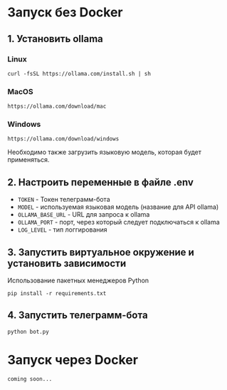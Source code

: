 # Запуск без Docker

## 1. Установить ollama

### Linux
``
curl -fsSL https://ollama.com/install.sh | sh
``

### MacOS

``
https://ollama.com/download/mac
``

### Windows
``
https://ollama.com/download/windows
``

Необходимо также загрузить языковую модель, которая будет применяться.

## 2. Настроить переменные в файле .env

* ``TOKEN`` - Токен телеграмм-бота
* ``MODEL`` - используемая языковая модель (название для API ollama)
* ``OLLAMA_BASE_URL`` - URL для запроса к ollama
* ``OLLAMA_PORT`` - порт, через который следует подключаться к ollama
* ``LOG_LEVEL`` - тип логгирования

## 3. Запустить виртуальное окружение и установить зависимости

Использование пакетных менеджеров Python 

```
pip install -r requirements.txt
```

## 4. Запустить телеграмм-бота

```
python bot.py
```

# Запуск через Docker

```
coming soon...
```